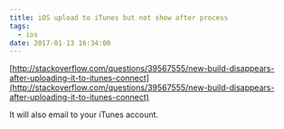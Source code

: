 ```yaml
---
title: iOS upload to iTunes but not show after process
tags:
  - ios
date: 2017-01-13 16:34:00
---
```


[http://stackoverflow.com/questions/39567555/new-build-disappears-after-uploading-it-to-itunes-connect](http://stackoverflow.com/questions/39567555/new-build-disappears-after-uploading-it-to-itunes-connect)

It will also email to your iTunes account.